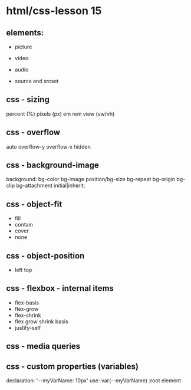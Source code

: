 # html/css-lesson 15

## elements:

* picture
* video
* audio

* source and srcset

## css - sizing

percent (%)
pixels (px)
em
rem
view (vw/vh)

## css - overflow

auto
overflow-y
overflow-x
hidden

## css - background-image 
background: bg-color bg-image position/bg-size bg-repeat bg-origin bg-clip bg-attachment initial|inherit;


## css - object-fit

* fill
* contain
* cover
* none

## css - object-position
* left top

## css - flexbox - internal items

* flex-basis
* flex-grow
* flex-shrink
* flex grow shrink basis
* justify-self

## css - media queries

## css - custom properties (variables)

declaration: '--myVarName: 10px'
use: var(--myVarName)
:root element




